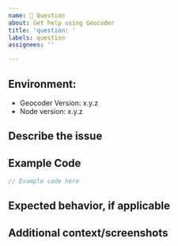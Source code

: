 ```yaml
---
name: 🤔 Question
about: Get help using Geocoder
title: 'question: '
labels: question
assignees: ''

---
```


<!-- Click "Preview" for a more readable version --

Please read and follow the instructions before submitting an issue:

- Read all our documentation, especially the [README](https://github.com/goparrot/geocoder/blob/master/README.md). It may contain information that helps you solve your issue.
- Ensure your issue isn't already [reported](https://github.com/goparrot/geocoder/issues?utf8=%E2%9C%93&q=is%3Aissue).
- If you aren't sure that the issue is caused by Geocoder or you just need help, please use [Stack Overflow](https://stackoverflow.com/questions/tagged/goparrot-geocoder).

⚠️👆 Feel free to these instructions before submitting the issue 👆⚠️
-->

## Environment:

*   Geocoder Version: x.y.z
*   Node version: x.y.z

## Describe the issue

<!-- A clear and concise description of what the issue is. -->

## Example Code

<!-- Code snippet to illustrate your question. -->

```typescript
// Example code here
```

## Expected behavior, if applicable

<!-- A clear and concise description of what you expected to happen. -->

## Additional context/screenshots

<!-- Add any other context about the problem here. If applicable, add screenshots to help explain. -->
